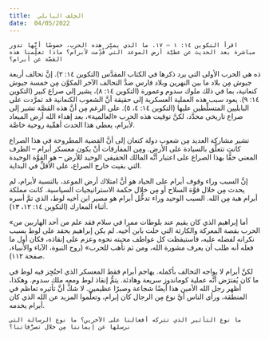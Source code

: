 ```yaml
---
title:  الحِلف البابلي
date:  04/05/2022
---
```


`اقرأ التكوين ١٤: ١ – ١٧. ما الذي يميِّز هذه الحرب، خصوصًا أنَّها تدور مباشرة بعد الحديث عن عطيَّة أرض الموعد التي قُدِّمت لأبرام؟ ماذا تعلِّمنا هذه القصَّة عن أبرام؟`

ذه هي الحرب الأولى التي يرد ذكرها في الكتاب المقدَّس (التكوين ١٤: ٢). إنَّ تحالف أربعة جيوش مِن بلاد ما بين النهرين وبلاد فارس ضدَّ التحالف الآخر المكوَّن مِن خمسة جيوش كنعانية، بما في ذلك ملوك سدوم وعمورة (التكوين ١٤: ٨)، يشير إلى صراع كبير (التكوين ١٤: ٩). يعود سبب هذه العملية العسكرية إلى حقيقة أنَّ الشعوب الكنعانية قد تمرَّدت على البابليين المتسلِّطين عليها (التكوين ١٤: ٤، ٥). على الرغم مِن أنَّ هذه القصَّة تشير إلى صراع تاريخي محدَّد، لكنَّ توقيت هذه الحرب «العالمية»، بعد إهداء الله أرض الميعاد لأبرام، يعطي هذا الحدث أهمِّية روحية خاصَّة.

تشير مشاركة العديد مِن شعوب دولة كنعان إلى أنَّ القضية المطروحة في هذا الصراع كانت تتعلَّق بالسيادة على الأرض. ومِن المفارقات أنْ يكون معسكر أبرام – الطرف المعني حقًّا بهذا الصراع على اعتبار أنَّه المالك الحقيقي الوحيد للأرض – هو القوَّة الوحيدة التي بقيت خارج الصراع، على الأقلِّ في البداية.

إنَّ السبب وراء وقوف أبرام على الحياد هو أنَّ امتلاك أرض الموعد، بالنسبة لأبرام، لم يحدث مِن خلال قوَّة السلاح أو مِن خلال حكمة الاستراتيجيات السياسية. كانت مملكة أبرام هبة مِن الله. السبب الوحيد وراء تدخُّل أبرام هو مصير ابن أخيه لوط، الذي تمَّ أسره أثناء المعارك (التكوين ١٤: ١٢، ١٣).

«أما إبراهيم الذي كان يقيم عند بلوطات ممرا في سلام فقد علم من أحد الهاربين من الحرب بقصة المعركة والكارثة التي حلت بابن أخيه. لم يكن إبراهيم يحقد على لوط بسبب نكرانه لفضله عليه، فاستيقظت كل عواطف محبته نحوه وعزم على إنقاذه، فكان أول ما فعله أنه طلب أن يعرف مشورة الله، ومن ثم تأهب للحرب» (روح النبوة، الآباء والأنبياء، صفحة ١١٢).

لكنَّ أبرام لا يواجه التحالف بأكمله. يهاجم أبرام فقط المعسكر الذي احتُجِز فيه لوط في ما كان يُفترَض أنَّه عملية كوماندوز سريعة وهادئة. يتمُّ إنقاذ لوط ومعه ملك سدوم. وهكذا، أظهر رجل الله الأمين هذا أيضًا شجاعة وصبرًا عظيمين. لا شكَّ أنَّ تأثيره تعاظم في المنطقة، ورأى الناس أيَّ نوع مِن الرجال كان إبرام، وتعلَّموا المزيد عن الله الذي كان أبرام يخدمه.

`ما نوع التأثير الذي تتركه أفعالنا على الآخرين؟ ما نوع الرسالة التي نرسلها عن إيماننا مِن خلال تصرُّفاتنا؟`